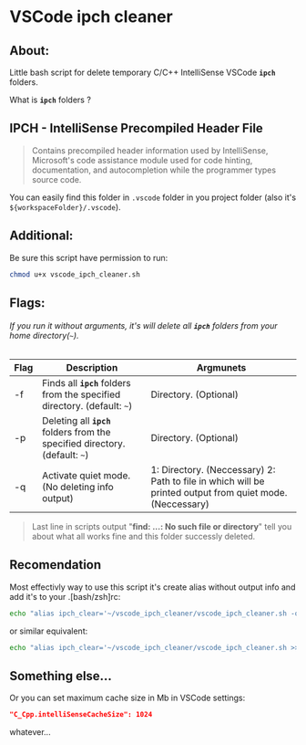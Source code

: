 # VSCode ipch cleaner

## About:

Little bash script for delete temporary C/C++ IntelliSense VSCode __`ipch`__ folders.

What is __`ipch`__ folders ?

IPCH - IntelliSense Precompiled Header File
-
> Contains precompiled header information used by IntelliSense, Microsoft's code assistance module used for code hinting, documentation, and autocompletion while the programmer types source code.

You can easily find this folder in `.vscode` folder in you project folder (also it's `${workspaceFolder}/.vscode`).

## Additional:
Be sure this script have permission to run:
```bash
chmod u+x vscode_ipch_cleaner.sh
```

## Flags:

###### If you run it without arguments, it's will delete all __`ipch`__ folders from your home directory(`~`).
| Flag | Description                                                                  | Argmunets                                                                                                |
| ---- | ---------------------------------------------------------------------------- | -------------------------------------------------------------------------------------------------------- |
| -f   | Finds all __`ipch`__ folders from the specified directory. (default: `~`)    | Directory. (Optional)                                                                                    |
| -p   | Deleting all __`ipch`__ folders from the specified directory. (default: `~`) | Directory. (Optional)                                                                                    |
| -q   | Activate quiet mode. (No deleting info output)                               | 1: Directory. (Neccessary) 2: Path to file in which will be printed output from quiet mode. (Neccessary) |

> Last line in scripts output "__find: ...: No such file or directory__" tell you about what all works fine and this folder successly deleted.

## Recomendation
Most effectivly way to use this script it's create alias without output info and add it's to your .[bash/zsh]rc:
```bash
echo "alias ipch_clear='~/vscode_ipch_cleaner/vscode_ipch_cleaner.sh -q ~ /dev/null'" >> ~/.zshrc
```
or similar equivalent:
```bash
echo "alias ipch_clear='~/vscode_ipch_cleaner/vscode_ipch_cleaner.sh >> /dev/null'" >> ~/.zshrc
```

## Something else...
Or you can set maximum cache size in Mb in VSCode settings:
```json
"C_Cpp.intelliSenseCacheSize": 1024
```
whatever...
